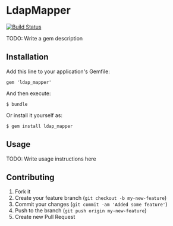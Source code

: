 # LdapMapper
[![Build Status](https://secure.travis-ci.org/rlyon/ldap_mapper.png)](http://travis-ci.org/rlyon/ldap_mapper)

TODO: Write a gem description

## Installation

Add this line to your application's Gemfile:

    gem 'ldap_mapper'

And then execute:

    $ bundle

Or install it yourself as:

    $ gem install ldap_mapper

## Usage

TODO: Write usage instructions here

## Contributing

1. Fork it
2. Create your feature branch (`git checkout -b my-new-feature`)
3. Commit your changes (`git commit -am 'Added some feature'`)
4. Push to the branch (`git push origin my-new-feature`)
5. Create new Pull Request
